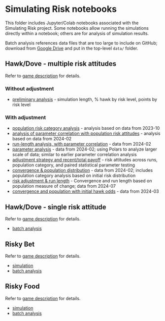 # Simulating Risk notebooks

This folder includes Jupyter/Colab notebooks associated with the 
Simulating Risk project.  Some notebooks allow running the simulations 
directly within a notebook; others are for analysis of simulation results.

Batch analysis references data files that are too large to include on GitHub;
download from [Google Drive](https://drive.google.com/drive/folders/1ASQ9_IqeBHhyyFzuqcrWtdebdLiwqQp2)
and put in the top-level `data/` folder.

## Hawk/Dove - multiple risk attitudes

Refer to [game description](../simulatingrisk/hawkdovemulti) for details.

### Without adjustment

* [preliminary analysis](hawkdovemulti_noadjust/hawkdove_variable_r_analysis.ipynb) - simulation length, % hawk by risk level, points by risk level

### With adjustment

* [population risk category analysis](hawkdovemulti_adjust/hawkdovevar_population_risk_category.ipynb) - analysis based on data from 2023-10
* [analysis of parameter correlation with population risk attitudes](hawkdovemulti_adjust/hawkdovemulti_agentrisktotals.ipynb) - analysis based on data from 2024-02
* [run-length analysis, with parameter correlation](notebooks/hawkdovemulti_adjust/hawkdovemulti_runlength.ipynb) - data from 2024-02
* [parameter analysis](hawkdovemulti_adjust/hawkdovemulti_polars.ipynb) - data from 2024-02; using Polars to analyze larger scale of data; similar to earlier parameter correlation analysis
* [adjustment strategy and recent/total payoff](hawkdovemulti_adjust/hdm_analysis.ipynb) - risk attitudes across runs, population category, and paired statistical parameter testing 
* [convergence & population distribution](hawkdovemulti_adjust/hdm_c7_riskdistribution.ipynb) - data from 2024-02; includes population category analysis based on initial risk distribution
* [risk adjustment & run length](hawkdovemulti_adjust/hdm_riskadjust_runlength.ipynb) - Convergence and run length based on population measure of change; data from 2024-07
* [convergence and population with initial hawk odds](/hawkdovemulti_adjust/hdm_c7_hawkodds.ipynb) - data from 2024-03

## Hawk/Dove - single risk attitude 

Refer to [game description](../simulatingrisk/hawkdove) for details.

* [batch analysis](hakwdove_single_r/hawkdove_single_r_analysis.ipynb)


## Risky Bet

Refer to [game description](../simulatingrisk/risky_bet) for details.

* [simulation](riskybet/riskybet_simulation.ipynb)
* [batch analysis](riskybet/riskybet_batch_analysis.ipynb)

## Risky Food

Refer to [game description](../simulatingrisk/risky_food) for details.

* [simulation](riskyfood/riskyfood_simulation.ipynb)
* [batch analysis](riskyfood/riskyfood_batch_analysis.ipynb) 
